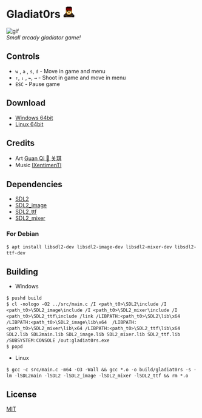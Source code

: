 # Gladiat0rs ![face](assets/ui_face.png)

![gif](assets/gladiat0rs.gif)  
*Small arcady gladiator game!*

## Controls
- `w` , `a` , `s`, `d` - Move in game and menu
- `↑`, `↓` , `←`, `→` - Shoot in game and move in menu
- `ESC` - Pause game

## Download
- [Windows 64bit](https://github.com/nikoka12345/gladiat0rs/releases/download/v1.0-beta/gladiat0rs-v1.0-Windows-x86_64.zip)
- [Linux 64bit](https://github.com/nikoka12345/gladiat0rs/releases/download/v1.0-beta/gladiat0rs-v1.0-Linux-x86_64.zip)

## Credits

- Art [Guan Qi 🌟 关琪](https://www.instagram.com/qi.draws)
- Music [IXentimenTI](https://www.instagram.com/xentiment/)

## Dependencies

- [SDL2](https://www.libsdl.org/)
- [SDL2_image](https://www.libsdl.org/projects/SDL_image/)
- [SDL2_ttf](https://www.libsdl.org/projects/SDL_ttf/)
- [SDL2_mixer](https://www.libsdl.org/projects/SDL_mixer/)

### For Debian
```console
$ apt install libsdl2-dev libsdl2-image-dev libsdl2-mixer-dev libsdl2-ttf-dev
```

## Building

- Windows
```console
$ pushd build
$ cl -nologo -O2 ../src/main.c /I <path_t0>\SDL2\include /I <path_t0>\SDL2_image\include /I <path_t0>\SDL2_mixer\include /I <path_t0>\SDL2_ttf\include /link /LIBPATH:<path_t0>\SDL2\lib\x64 /LIBPATH:<path_t0>\SDL2_image\lib\x64  /LIBPATH:<path_t0>\SDL2_mixer\lib\x64 /LIBPATH:<path_t0>\SDL2_ttf\lib\x64 SDL2.lib SDL2main.lib SDL2_image.lib SDL2_mixer.lib SDL2_ttf.lib  /SUBSYSTEM:CONSOLE /out:gladiat0rs.exe
$ popd
```

- Linux
```console
$ gcc -c src/main.c -m64 -O3 -Wall && gcc *.o -o build/gladiat0rs -s -lm -lSDL2main -lSDL2 -lSDL2_image -lSDL2_mixer -lSDL2_ttf && rm *.o
```

## License
[MIT](./LICENSE)
